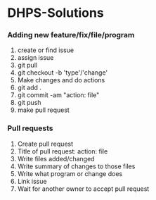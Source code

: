 # DHPS-Solutions

<h3>Adding new feature/fix/file/program</h3>
<ol>
  <li>create or find issue</li>
  <li>assign issue</li>
  <li>git pull</li>
  <li>git checkout -b 'type'/'change'</li>
  <li>Make changes and do actions</li>
  <li>git add .</li>
  <li>git commit -am "action: file"</li>
  <li>git push</li>
  <li>make pull request</li>
</ol>

<h3>Pull requests</h2>
<ol>
  <li>Create pull request</li>
  <li>Title of pull request: action: file</li>
  <li>Write files added/changed</li>
  <li>Write summary of changes to those files</li>
  <li>Write what program or change does</li>
  <li>Link issue</li>
  <li>Wait for another owner to accept pull request</li>
</ol>


